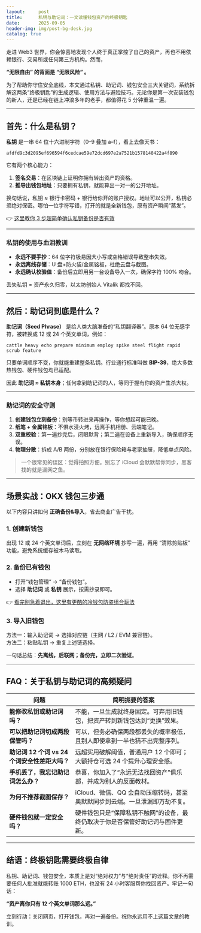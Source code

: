 ```yaml
---
layout:     post
title:      私钥与助记词：一文读懂钱包资产的终极钥匙
date:       2025-09-05
header-img: img/post-bg-desk.jpg
catalog: true
---
```


走进 Web3 世界，你会惊喜地发现个人终于真正掌控了自己的资产，再也不用依赖银行、交易所或任何第三方机构。然而，  

**“无限自由” 的背面是  “无限风险” 。**  

为了帮助你守住安全底线，本文通过私钥、助记词、钱包安全三大关键词，系统拆解这两条“终极钥匙”的生成逻辑、使用方法与避险技巧。无论你是第一次安装钱包的新人，还是已经在链上冲浪多年的老手，都值得花 5 分钟重温一遍。

---

## 首先：什么是私钥？

**私钥** 是一串 64 位十六进制字符（0–9 叠加 a–f），看上去像天书：  

```
afdfd9c3d2095ef696594f6cedcae59e72dcd697e2a7521b1578140422a4f890
```

它有两个核心能力：  
1. **签名交易**：在区块链上证明你拥有转出资产的资格。  
2. **推导出钱包地址**：只要拥有私钥，就能算出一对一的公开地址。

换句话说，私钥 ≈ 银行卡密码 + 银行给你开的账户授权。地址可以公开，私钥必须绝对保密。哪怕一位字符写错，打开的就是全新钱包，原有资产瞬间“蒸发”。

👉 [这里教你 3 步超简单确认私钥备份是否有效](https://okxdog.com/)

---

### 私钥的使用与血泪教训

- **永远不要手抄**：64 位字符极易因大小写或空格错误导致整串失效。  
- **永远离线存储**：U 盘+防火袋/金属铭板，杜绝云盘与截图。  
- **永远确认校验值**：备份后立即用另一台设备导入一次，确保字符 100% 吻合。

丢失私钥 = 资产永久归零，以太坊创始人 Vitalik 都找不回。

---

## 然后：助记词到底是什么？

**助记词（Seed Phrase）** 是给人类大脑准备的“私钥翻译器”。原本 64 位无感字符，被转换成 12 或 24 个英文单词，例如：

```
cattle heavy echo prepare minimum employ spike steel flight rapid scrub feature
```

只要单词顺序不变，你就能重建整条私钥。行业通行标准叫做 **BIP-39**，绝大多数热钱包、硬件钱包均已适配。

因此 **助记词 ≈ 私钥本身**；任何拿到助记词的人，等同于握有你的资产生杀大权。

---

### 助记词的安全守则

1. **创建钱包立刻备份**：别等币转进来再操作，等你想起可能已晚。  
2. **纸笔 + 金属铭板**：不惧水浸火烤，远离手机相册、云端笔记。  
3. **双重校验**：第一遍抄完后，闭眼默背；第二遍在设备上重新导入，确保顺序无误。  
4. **物理分散**：拆成 A/B 两份，分别放在银行保险箱与老家抽屉，降低单点风险。

> 一个很常见的误区：觉得拍照方便。别忘了 iCloud 会默默帮你同步，黑客找的就是漏网之鱼。

---

## 场景实战：OKX 钱包三步通

以下内容只讲如何 **正确备份&导入**，省去商业广告干扰。

### 1. 创建新钱包

出现 12 或 24 个英文单词后，立刻在 **无网络环境** 抄写一遍，再用 “清除剪贴板” 功能，避免系统缓存被木马读取。

### 2. 备份已有钱包

- 打开“钱包管理” → “备份钱包”。  
- 选择 **助记词** 或 **私钥** 展示，按需抄录即可。  

👉 [看完别急着退出，这里有更酷的冷钱包防盗组合玩法](https://okxdog.com/)

### 3. 导入旧钱包

方法一：输入助记词 → 选择对应链（主网 / L2 / EVM 兼容链）。  
方法二：粘贴私钥 → 重复上述链选择。  

一句话总结：**先离线，后联网；备份完，立即二次验证**。

---

## FAQ：关于私钥与助记词的高频疑问

| 问题 | 简明扼要的答案 |
|---|---|
| **能修改私钥或助记词吗？** | 不能，一旦生成就终身固定。可弃用旧钱包，把资产转到新钱包达到“更换”效果。 |
| **可以把助记词切成两段保管吗？** | 可以，但务必确保两段都丢失的概率极低，且别人即使拿到一半也猜不出完整序列。 |
| **助记词 12 个词 vs 24 个词安全性差距大吗？** | 远超实用破解阈值，普通用户 12 个即可；大额持仓可选 24 个提升心理安全感。 |
| **手机丢了，我忘记助记词怎么办？** | 恭喜，你加入了“永远无法找回资产”俱乐部，并成为别人的反面教材。 |
| **为何不推荐截图保存？** | iCloud、微信、QQ 会自动压缩转码，甚至奥默默同步到云端。一旦泄漏即万劫不复。 |
| **硬件钱包就一定安全吗？** | 硬件钱包只是“保障私钥不触网”的设备，最终仍取决于你是否保管好助记词与固件更新。 |

---

## 结语：终极钥匙需要终极自律

私钥、助记词、钱包安全，本质上是对“绝对权力”与“绝对责任”的诠释。你不再需要任何人批准就能转账 1000 ETH，也没有 24 小时客服帮你找回资产。牢记一句话：

**“资产离你只有 12 个英文单词那么远。”**

立刻行动：关闭网页，打开钱包，再对一遍备份。祝你永远用不上这篇文章的教训。